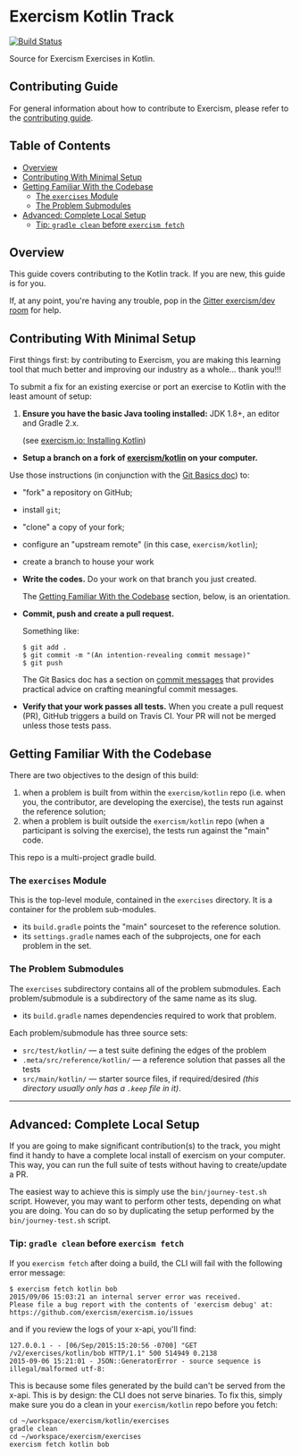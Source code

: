 # Exercism Kotlin Track

[![Build Status](https://travis-ci.org/exercism/kotlin.svg?branch=master)](https://travis-ci.org/exercism/kotlin)

Source for Exercism Exercises in Kotlin.

## Contributing Guide

For general information about how to contribute to Exercism, please refer to the [contributing guide](https://github.com/exercism/docs/blob/master/contributing-to-language-tracks/README.md).

## Table of Contents

* [Overview](#overview)
* [Contributing With Minimal Setup](#contributing-with-minimal-setup)
* [Getting Familiar With the Codebase](#getting-familiar-with-the-codebase)
  * [The `exercises` Module](#the-exercises-module)
  * [The Problem Submodules](#the-problem-submodules)
* [Advanced: Complete Local Setup](#advanced-complete-local-setup)
  * [Tip: `gradle clean` before `exercism fetch`](#tip-gradle-clean-before-exercism-fetch)


## Overview

This guide covers contributing to the Kotlin track.  If you are new, this guide is for you.

If, at any point, you're having any trouble, pop in the [Gitter exercism/dev room](https://gitter.im/exercism/dev) for help.

## Contributing With Minimal Setup

First things first: by contributing to Exercism, you are making this learning tool that much better and improving our industry as a whole... thank you!!!

To submit a fix for an existing exercise or port an exercise to Kotlin with the least amount of setup:

1. **Ensure you have the basic Java tooling installed:**  JDK 1.8+, an editor and Gradle 2.x.

   (see [exercism.io: Installing Kotlin](http://exercism.io/languages/kotlin/installation))
-  **Setup a branch on a fork of [exercism/kotlin](https://github.com/exercism/kotlin) on your computer.**

Use those instructions (in conjunction with the [Git Basics doc](https://github.com/exercism/docs/blob/master/contributing/git-basics.md)) to:
   * "fork" a repository on GitHub;
   - install `git`;
   - "clone" a copy of your fork;
   - configure an "upstream remote" (in this case, `exercism/kotlin`);
   - create a branch to house your work
-  **Write the codes.**  Do your work on that branch you just created.

   The [Getting Familiar With the Codebase](#getting-familiar-with-the-codebase) section, below, is an orientation.
-  **Commit, push and create a pull request.**

   Something like:
   ```
   $ git add .
   $ git commit -m "(An intention-revealing commit message)"
   $ git push
   ```

   The Git Basics doc has a section on [commit messages](https://github.com/exercism/docs/blob/master/contributing/git-basics.md#commit-messages) that provides practical advice on crafting meaningful commit messages.
-  **Verify that your work passes all tests.**  When you create a pull request (PR), GitHub triggers a build on Travis CI.  Your PR will not be merged unless those tests pass.

## Getting Familiar With the Codebase

There are two objectives to the design of this build:

1. when a problem is built from within the `exercism/kotlin` repo (i.e. when you, the contributor, are developing the exercise), the tests run against the reference solution;
2. when a problem is built outside the `exercism/kotlin` repo (when a participant is solving the exercise), the tests run against the "main" code.

This repo is a multi-project gradle build.

### The `exercises` Module

This is the top-level module, contained in the `exercises` directory.  It is a container for the problem sub-modules.

  * its `build.gradle` points the "main" sourceset to the reference solution.
  * its `settings.gradle` names each of the subprojects, one for each problem in the set.

### The Problem Submodules

The `exercises` subdirectory contains all of the problem submodules.
Each problem/submodule is a subdirectory of the same name as its slug.

  * its `build.gradle` names dependencies required to work that problem.

Each problem/submodule has three source sets:

* `src/test/kotlin/` — a test suite defining the edges of the problem
* `.meta/src/reference/kotlin/` — a reference solution that passes all the tests
* `src/main/kotlin/` — starter source files, if required/desired *(this directory usually only has a `.keep` file in it)*.

----

## Advanced: Complete Local Setup

If you are going to make significant contribution(s) to the track, you might find it handy to have a complete local install of exercism on your computer.  This way, you can run the full suite of tests without having to create/update a PR.

The easiest way to achieve this is simply use the `bin/journey-test.sh` script.  However, you may want to perform other tests, depending on what you are doing.  You can do so by duplicating the setup performed by the `bin/journey-test.sh` script.

### Tip: `gradle clean` before `exercism fetch`

If you `exercism fetch` after doing a build, the CLI will fail with the following error message:

```
$ exercism fetch kotlin bob
2015/09/06 15:03:21 an internal server error was received.
Please file a bug report with the contents of 'exercism debug' at: https://github.com/exercism/exercism.io/issues
```

and if you review the logs of your x-api, you'll find:

```
127.0.0.1 - - [06/Sep/2015:15:20:56 -0700] "GET /v2/exercises/kotlin/bob HTTP/1.1" 500 514949 0.2138
2015-09-06 15:21:01 - JSON::GeneratorError - source sequence is illegal/malformed utf-8:
```

This is because some files generated by the build can't be served from the x-api.  This is by design: the CLI does not serve binaries.  To fix this, simply make sure you do a clean in your `exercism/kotlin` repo before you fetch:

```
cd ~/workspace/exercism/kotlin/exercises
gradle clean
cd ~/workspace/exercism/exercises
exercism fetch kotlin bob
```
